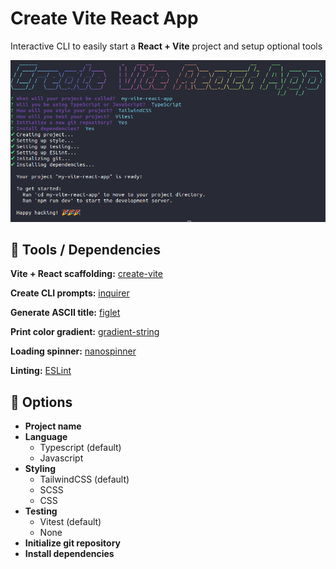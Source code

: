 # Create Vite React App
Interactive CLI to easily start a **React + Vite** project and setup optional tools

![CLI Demo](./doc/cli-demo.png)

## 🔧 Tools / Dependencies

**Vite + React scaffolding:** [create-vite](https://github.com/vitejs/vite)

**Create CLI prompts:** [inquirer](https://github.com/SBoudrias/Inquirer.js)

**Generate ASCII title:** [figlet](https://github.com/patorjk/figlet.js)

**Print color gradient:** [gradient-string](https://github.com/bokub/gradient-string)

**Loading spinner:** [nanospinner](https://github.com/usmanyunusov/nanospinner)

**Linting:** [ESLint](https://eslint.org/)

## 💬 Options

- **Project name**
- **Language**
  - Typescript (default)
  - Javascript
- **Styling**
  - TailwindCSS (default)
  - SCSS
  - CSS
- **Testing**
  - Vitest (default)
  - None
- **Initialize git repository**
- **Install dependencies**
